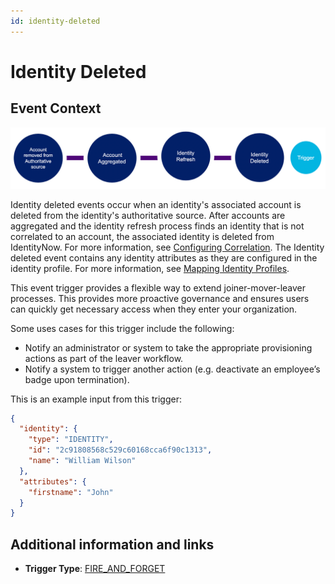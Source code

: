 ```yaml
---
id: identity-deleted
---
```


# Identity Deleted

## Event Context

![Flow](./img/identity-deleted-path.png)

Identity deleted events occur when an identity's associated account is deleted from the identity's authoritative source. After accounts are aggregated and the identity refresh process finds an identity that is not correlated to an account, the associated identity is deleted from IdentityNow. For more information, see [Configuring Correlation](https://community.sailpoint.com/t5/Connectors/Configuring-Correlation/ta-p/74045). The Identity deleted event contains any identity attributes as they are configured in the identity profile. For more information, see [Mapping Identity Profiles](https://community.sailpoint.com/t5/Admin-Help/Mapping-Identity-Profiles/ta-p/77877).

This event trigger provides a flexible way to extend joiner-mover-leaver processes. This provides more proactive governance and ensures users can quickly get necessary access when they enter your organization. 

Some uses cases for this trigger include the following:

- Notify an administrator or system to take the appropriate provisioning actions as part of the leaver workflow.
- Notify a system to trigger another action (e.g. deactivate an employee’s badge upon termination).

This is an example input from this trigger:

```json
{
  "identity": {
    "type": "IDENTITY",
    "id": "2c91808568c529c60168cca6f90c1313",
    "name": "William Wilson"
  },
  "attributes": {
    "firstname": "John"
  }
}
```

## Additional information and links

- **Trigger Type**: [FIRE_AND_FORGET](../trigger-types.md#fire-and-forget)
 <!-- [Input schema](https://developer.sailpoint.com/apis/beta/#section/Identity-Deleted-Event-Trigger-Input) -->
